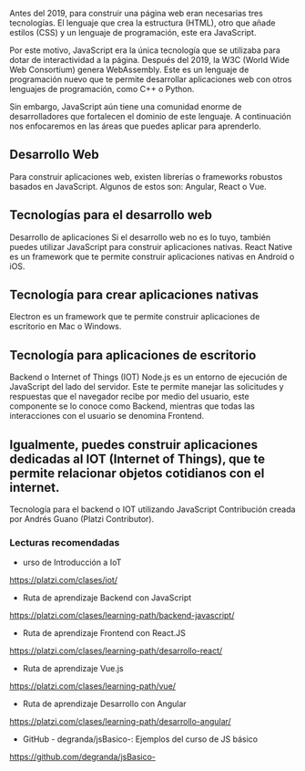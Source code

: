 Antes del 2019, para construir una página web eran necesarias tres tecnologías. El lenguaje que crea la estructura (HTML), otro que añade estilos (CSS) y un lenguaje de programación, este era JavaScript.

Por este motivo, JavaScript era la única tecnología que se utilizaba para dotar de interactividad a la página. Después del 2019, la W3C (World Wide Web Consortium) genera WebAssembly. Este es un lenguaje de programación nuevo que te permite desarrollar aplicaciones web con otros lenguajes de programación, como C++ o Python.

Sin embargo, JavaScript aún tiene una comunidad enorme de desarrolladores que fortalecen el dominio de este lenguaje. A continuación nos enfocaremos en las áreas que puedes aplicar para aprenderlo.

## Desarrollo Web
Para construir aplicaciones web, existen librerías o frameworks robustos basados en JavaScript. Algunos de estos son: Angular, React o Vue.

## Tecnologías para el desarrollo web
Desarrollo de aplicaciones
Si el desarrollo web no es lo tuyo, también puedes utilizar JavaScript para construir aplicaciones nativas. React Native es un framework que te permite construir aplicaciones nativas en Android o iOS.

## Tecnología para crear aplicaciones nativas
Electron es un framework que te permite construir aplicaciones de escritorio en Mac o Windows.

## Tecnología para aplicaciones de escritorio
Backend o Internet of Things (IOT)
Node.js es un entorno de ejecución de JavaScript del lado del servidor. Este te permite manejar las solicitudes y respuestas que el navegador recibe por medio del usuario, este componente se lo conoce como Backend, mientras que todas las interacciones con el usuario se denomina Frontend.

## Igualmente, puedes construir aplicaciones dedicadas al IOT (Internet of Things), que te permite relacionar objetos cotidianos con el internet.

Tecnología para el backend o IOT utilizando JavaScript
Contribución creada por Andrés Guano (Platzi Contributor).

### Lecturas recomendadas

- urso de Introducción a IoT

https://platzi.com/clases/iot/


- Ruta de aprendizaje Backend con JavaScript

https://platzi.com/clases/learning-path/backend-javascript/


- Ruta de aprendizaje Frontend con React.JS

https://platzi.com/clases/learning-path/desarrollo-react/


- Ruta de aprendizaje Vue.js

https://platzi.com/clases/learning-path/vue/


- Ruta de aprendizaje Desarrollo con Angular

https://platzi.com/clases/learning-path/desarrollo-angular/


- GitHub - degranda/jsBasico-: Ejemplos del curso de JS básico

https://github.com/degranda/jsBasico-